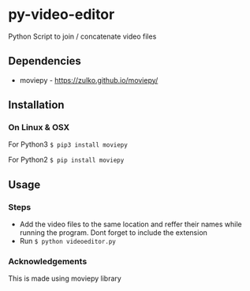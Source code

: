 # py-video-editor
Python Script to join / concatenate video files

## Dependencies 
* moviepy - https://zulko.github.io/moviepy/

## Installation
### On Linux & OSX

For Python3
`$ pip3 install moviepy`

For Python2
`$ pip install moviepy`

## Usage
### Steps
* Add the video files to the same location and reffer their names while running the program. Dont forget to include the extension</br>
* Run `$ python videoeditor.py`

### Acknowledgements 
This is made using moviepy library
